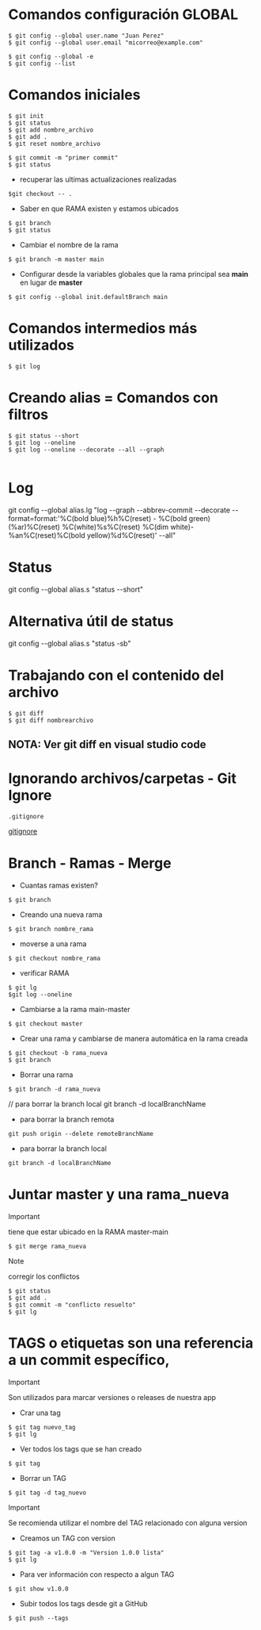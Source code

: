 
# Comandos configuración GLOBAL
```
$ git config --global user.name "Juan Perez" 
$ git config --global user.email "micorreo@example.com"

$ git config --global -e
$ git config --list

```
# Comandos iniciales
```
$ git init
$ git status
$ git add nombre_archivo
$ git add .
$ git reset nombre_archivo

$ git commit -m "primer commit"
$ git status
```
* recuperar las ultimas actualizaciones realizadas
```
$git checkout -- .
```

* Saber en que RAMA existen y estamos ubicados

```
$ git branch
$ git status
```
* Cambiar el nombre de la rama
```
$ git branch -m master main
```
* Configurar desde la variables globales que la rama principal sea **main** en lugar de  **master**
```
$ git config --global init.defaultBranch main

```

# Comandos intermedios más utilizados

```
$ git log
```

# Creando alias = Comandos con filtros
```
$ git status --short
$ git log --oneline
$ git log --oneline --decorate --all --graph


```
# Log
git config --global alias.lg "log --graph --abbrev-commit --decorate --format=format:'%C(bold blue)%h%C(reset) - %C(bold green)(%ar)%C(reset) %C(white)%s%C(reset) %C(dim white)- %an%C(reset)%C(bold yellow)%d%C(reset)' --all"

# Status
git config --global alias.s "status --short"

# Alternativa útil de status
git config --global alias.s "status -sb"

# Trabajando con el contenido del archivo
```
$ git diff
$ git diff nombrearchivo
```
## NOTA: Ver git diff en visual studio code

# Ignorando archivos/carpetas - Git Ignore
```
.gitignore

```
[gitignore](https://github.com/luisreylara/git/blob/main/.gitignore) 

# Branch - Ramas - Merge
* Cuantas ramas existen?
```
$ git branch
```

* Creando una nueva rama
```
$ git branch nombre_rama
```
* moverse a una rama
```
$ git checkout nombre_rama
```

* verificar RAMA
```
$ git lg
$git log --oneline
```

* Cambiarse a la rama main-master
```
$ git checkout master
```

* Crear una rama y cambiarse de manera automática en la rama creada
```
$ git checkout -b rama_nueva
$ git branch
```
* Borrar una rama 
```
$ git branch -d rama_nueva
```
// para borrar la branch local
git branch -d localBranchName

* para borrar la branch remota
``` 
git push origin --delete remoteBranchName
``` 

* para borrar la branch local
``` 
git branch -d localBranchName
```

# Juntar master y una rama_nueva
>[!IMPORTANT]
>
>tiene que estar ubicado en la RAMA  master-main

```
$ git merge rama_nueva
```
>[!NOTE]
>
>corregir los conflictos
```
$ git status
$ git add .
$ git commit -m "conflicto resuelto"
$ git lg

```
# TAGS o etiquetas son una referencia a un commit específico,
>[!IMPORTANT]
>
> Son utilizados para marcar versiones o releases de nuestra app

* Crar una tag
```
$ git tag nuevo_tag
$ git lg
```
* Ver todos los tags que se han creado
```
$ git tag
```
* Borrar un TAG
```
$ git tag -d tag_nuevo
```
>[!IMPORTANT]
>
> Se recomienda utilizar el nombre del TAG relacionado con alguna version

* Creamos un TAG con version
```
$ git tag -a v1.0.0 -m "Version 1.0.0 lista"
$ git lg
```
* Para ver información con respecto a algun TAG
```
$ git show v1.0.0
```
* Subir todos los tags desde git a GitHub
```
$ git push --tags
```


